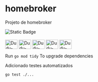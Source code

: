 # homebroker

Projeto de homebroker

<img alt="Static Badge" src="https://img.shields.io/badge/projects_status-on_progress-orange">

<div style="display: inline_block"><br>
  <img align="center" alt="Dudu-Go" height="30" width="40" src="https://cdn.jsdelivr.net/gh/devicons/devicon/icons/go/go-original-wordmark.svg" />
  <img align="center" alt="Dudu-Kafka" height="30" width="40" src="https://cdn.jsdelivr.net/gh/devicons/devicon/icons/apachekafka/apachekafka-original-wordmark.svg" />
  <img align="center" alt="Dudu-Nest" height="30" width="40" src="https://cdn.jsdelivr.net/gh/devicons/devicon/icons/nestjs/nestjs-plain.svg" />  
  <img align="center" alt="Dudu-Next" height="30" width="40" src="https://cdn.jsdelivr.net/gh/devicons/devicon/icons/nextjs/nextjs-original-wordmark.svg" />  
  <img align="center" alt="Dudu-Docker" height="30" width="40" src="https://cdn.jsdelivr.net/gh/devicons/devicon/icons/docker/docker-original-wordmark.svg" />  
</div>

Run
`go mod tidy`
To upgrade dependencies

Adicionado testes automatizados

`go test ./...`
